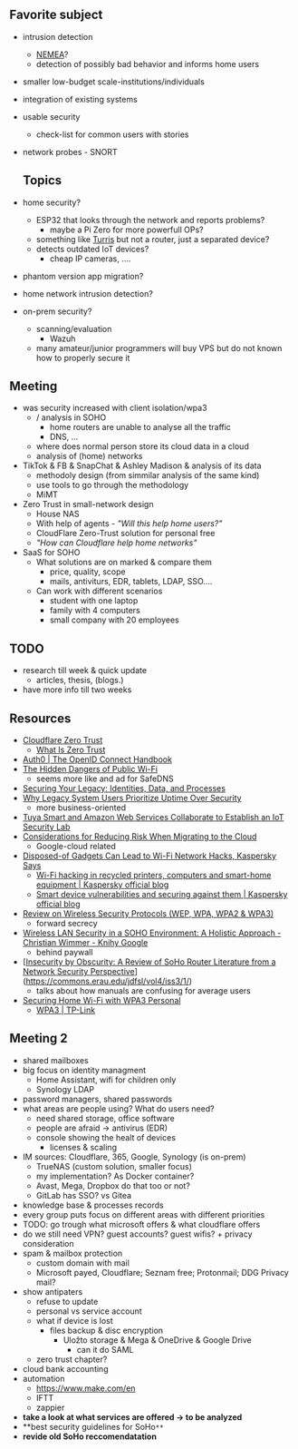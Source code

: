## Favorite subject

- intrusion detection
  
  - [NEMEA](https://github.com/CESNET/Nemea)?
  - detection of possibly bad behavior and informs home users

- smaller low-budget scale-institutions/individuals

- integration of existing systems

- usable security
  
  - check-list for common users with stories

- network probes - SNORT
  
  ## Topics

- home security?
  
  - ESP32 that looks through the network and reports problems?
    - maybe a Pi Zero for more powerfull OPs?
  - something like [Turris](https://www.turris.com/en/) but not a router, just a separated device?
  - detects outdated IoT devices?
    - cheap IP cameras, ....

- phantom version app migration?

- home network intrusion detection?

- on-prem security?
  
  - scanning/evaluation
    - Wazuh
  - many amateur/junior programmers will buy VPS but do not known how to properly secure it

## Meeting

- was security increased with client isolation/wpa3
  - / analysis in SOHO
    - home routers are unable to analyse all the traffic
    - DNS, ...
  - where does normal person store its cloud data in a cloud
  - analysis of (home) networks
- TikTok & FB & SnapChat & Ashley Madison & analysis of its data
  - methodoly design (from simmilar analysis of the same kind)
  - use tools to go through the methodology
  - MiMT
- Zero Trust in small-network design
  - House NAS
  - With help of agents - *"Will this help home users?"*
  - CloudFlare Zero-Trust solution for personal free
  - *"How can Cloudflare help home networks"*
- SaaS for SOHO
  - What solutions are on marked & compare them
    - price, quality, scope
    - mails, antiviturs, EDR, tablets, LDAP, SSO....
  - Can work with different scenarios
    - student with one laptop
    - family with 4 computers
    - small company with 20 employees

## TODO

- research till week & quick update
  - articles, thesis, (blogs.)
- have more info till two weeks

## Resources

- [Cloudflare Zero Trust](https://www.cloudflare.com/zero-trust/)
  - [What Is Zero Trust](https://www.cloudflare.com/learning/security/glossary/what-is-zero-trust/)
- [Auth0 | The OpenID Connect Handbook](https://auth0.com/resources/ebooks/the-openid-connect-handbook#!)
- [The Hidden Dangers of Public Wi-Fi](https://thehackernews.com/2023/08/the-hidden-dangers-of-public-wi-fi.html)
  - seems more like and ad for SafeDNS
- [Securing Your Legacy: Identities, Data, and Processes](https://www.darkreading.com/vulnerabilities-threats/securing-your-legacy-identities-data-and-processes)
- [Why Legacy System Users Prioritize Uptime Over Security](https://www.darkreading.com/edge/why-legacy-system-users-prioritize-uptime-over-security)
  - more business-oriented
- [Tuya Smart and Amazon Web Services Collaborate to Establish an IoT Security Lab](https://www.darkreading.com/ics-ot/tuya-smart-and-amazon-web-services-collaborate-to-establish-an-iot-security-lab)
- [Considerations for Reducing Risk When Migrating to the Cloud](https://www.darkreading.com/google-cloud-security/considerations-for-reducing-risk-when-migrating-to-the-cloud)
  - Google-cloud related
- [Disposed-of Gadgets Can Lead to Wi-Fi Network Hacks, Kaspersky Says](https://www.darkreading.com/vulnerabilities-threats/disposed-of-gadgets-can-lead-to-wi-fi-network-hacks-kaspersky-says)
  - [Wi-Fi hacking in recycled printers, computers and smart-home equipment | Kaspersky official blog](https://www.kaspersky.com/blog/wifi-protection-for-gadget-disposal/48774/)
  - [Smart device vulnerabilities and securing against them | Kaspersky official blog](https://www.kaspersky.com/blog/how-to-secure-smart-home/47472/)
- [Review on Wireless Security Protocols (WEP, WPA, WPA2 & WPA3)](https://d1wqtxts1xzle7.cloudfront.net/65316864/CSEIT1953127-libre.pdf?1609578021=&response-content-disposition=inline%3B+filename%3DReview_on_Wireless_Security_Protocols_WE.pdf&Expires=1694013751&Signature=aAgbr4sVUeTO27N1DJi7cX6wCYXE4Et~sB6a7DIS39TWnXL-DUo0C7n5Ra-YkfrfpybFz2uvGuErDuJpj4Jy2khI-l6zX1CjI2681RdEduf1LxqahmqbCdxcBhn5hxSTYmsHSRAk7dqmSH-MeWlhDH0Soc~gUVYKqc5YjYgi76RtOlJnmgtrnTE9qLlkVh7g6uepMxMI5IjvSqp69kd4AvxaJ-ydY4S8KjXwpncfCLLEyFDaKPzcdWY6nCui1tDMrhvAfl6BEpgkh4MKy3RjVIStPsIF6yPiG44EexUuRuOV4rECfXnf9WENcs0Lwz4JY9g7fixB8c99vP-m6VkHBA__&Key-Pair-Id=APKAJLOHF5GGSLRBV4ZA)
  - forward secrecy
- [Wireless LAN Security in a SOHO Environment: A Holistic Approach - Christian Wimmer - Knihy Google](https://books.google.cz/books?hl=cs&lr=&id=okttAQAAQBAJ&oi=fnd&pg=PA2&dq=soho+security&ots=rdUAcBtGcf&sig=Xbj7isPzduA0H3thdunO9wAyVOY&redir_esc=y#v=onepage&q=soho%20security&f=false)
  - behind paywall
- [[Insecurity by Obscurity: A Review of SoHo Router Literature from a Network Security Perspective](https://commons.erau.edu/cgi/viewcontent.cgi?article=1060&context=jdfsl)](https://commons.erau.edu/jdfsl/vol4/iss3/1/)
  - talks about how manuals are confusing for average users
- [Securing Home Wi-Fi with WPA3 Personal](https://ieeexplore.ieee.org/abstract/document/9369629)
  - [WPA3 | TP-Link](https://www.tp-link.com/us/wpa3/)

##  Meeting 2
- shared mailboxes
- big focus on identity managment
    - Home Assistant, wifi for children only
    - Synology LDAP
- password managers, shared passwords
- what areas are people using? What do users need?
    - need shared storage, office software
    - people are afraid -> antivirus (EDR)
    - console showing the healt of devices
        - licenses & scaling
- IM sources: Cloudflare, 365, Google, Synology (is on-prem)
    - TrueNAS (custom solution, smaller focus)
    - my implementation? As Docker container?
    - Avast, Mega, Dropbox do that too or not?
    - GitLab has SSO? vs Gitea
- knowledge base & processes records
- every group puts focus on different areas with different priorities
- TODO: go trough what microsoft offers & what cloudflare offers
- do we still need VPN? guest accounts? guest wifis? + privacy consideration
- spam & mailbox protection
    - custom domain with mail
    - Microsoft payed, Cloudflare; Seznam free; Protonmail; DDG Privacy mail?
- show antipaters
    - refuse to update
    - personal vs service account
    - what if device is lost
        - files backup & disc encryption
            - Uložto storage & Mega & OneDrive & Google Drive
                - can it do SAML
    - zero trust chapter?
- cloud bank accounting 
- automation
    - https://www.make.com/en
    - IFTT
    - zappier
- **take a look at what services are offered -> to be analyzed**
- **best security guidelines for SoHo`**`
- **revide old SoHo reccomendatation**
